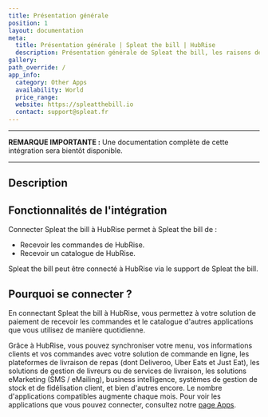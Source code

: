 ```yaml
---
title: Présentation générale
position: 1
layout: documentation
meta:
  title: Présentation générale | Spleat the bill | HubRise
  description: Présentation générale de Spleat the bill, les raisons de connecter votre caisse à HubRise et liste des fonctionnalités de l'intégration avec HubRise.
gallery:
path_override: /
app_info:
  category: Other Apps
  availability: World
  price_range:
  website: https://spleatthebill.io
  contact: support@spleat.fr
---
```


---

**REMARQUE IMPORTANTE :** Une documentation complète de cette intégration sera bientôt disponible.

---

## Description

## Fonctionnalités de l'intégration

Connecter Spleat the bill à HubRise permet à Spleat the bill de :

- Recevoir les commandes de HubRise.
- Recevoir un catalogue de HubRise.

Spleat the bill peut être connecté à HubRise via le support de Spleat the bill.

## Pourquoi se connecter ?

En connectant Spleat the bill à HubRise, vous permettez à votre solution de paiement de recevoir les commandes et le catalogue d'autres applications que vous utilisez de manière quotidienne.

Grâce à HubRise, vous pouvez synchroniser votre menu, vos informations clients et vos commandes avec votre solution de commande en ligne, les plateformes de livraison de repas (dont Deliveroo, Uber Eats et Just Eat), les solutions de gestion de livreurs ou de services de livraison, les solutions eMarketing (SMS / eMailing), business intelligence, systèmes de gestion de stock et de fidélisation client, et bien d'autres encore. Le nombre d'applications compatibles augmente chaque mois. Pour voir les applications que vous pouvez connecter, consultez notre [page Apps](/apps).
